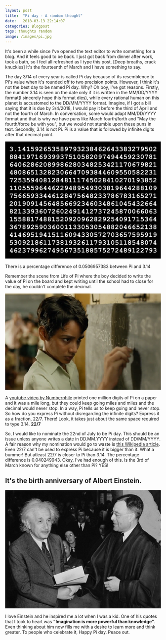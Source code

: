 ```yaml
---
layout: post
title:  "Pi day - A random thought"
date:   2018-03-13 22:14:07
categories: Blogpost
tags: thoughts random
image: /images/pi.jpg
---
```

It's been a while since I've opened the text editor to write something for a blog. And it feels good to be back. I just got back from dinner after work, took a bath, so I feel all refreshed as I type this post. [Deep breaths, crack knuckles] It's the fourteenth of March and I have something to say.

The day 3/14 of every year is called Pi day because of its resemblence to Pi's value when it's rounded off to two precision points. However, I think it's not the best day to be named Pi day. Why? Oh boy, I've got reasons. Firstly, the number 3.14 is seen on the date only if it is written in the MM/DD/YYYY format(I sincerely hope this format dies), while every rational human on this planet is accustomed to the DD/MM/YYYY format. Imagine, if I got a bill saying that it is due by 3/4/2018, I would pay it before the third of April and not the fourth of March. In conversation, some would adapt MM/DD/YYYY format and that is why we have puns like March fourth/forth and "May the fourth/force be with you", but we would not stumble upon these puns in text. Secondly, 3.14 is not Pi. Pi is a value that is followed by infinite digits after that decimal point.

![The value](/images/pi1.jpg)

There is a percentage difference of 0.0506957383 between Pi and 3.14

Remember the scene from Life of Pi where the boy decided to write the value of Pi on the board and kept writing until the school had to close for the day, he couldn't complete the decimal.

![Life of Pi](/images/class.png)

 A [youtube video by Numberphile](https://www.youtube.com/watch?v=0r3cEKZiLmg) printed one million digits of Pi on a paper and it was a mile long, but they could keep going miles and miles and the decimal would never stop. In a way, Pi tells us to keep going and never stop. So how do you express Pi without disregarding the infinite digits? Express it as a fraction, 22/7. There! Look, it takes just about the same space required to type 3.14. <b>22/7</b>

So, I would like to nominate the 22nd of July to be Pi day. This should be an issue unless anyone writes a date in DD.MM.YYYY instead of DD/MM/YYYY. A fair reason why my nomination would go to waste is [this Wikipedia article](https://en.wikipedia.org/wiki/Proof_that_22/7_exceeds_%CF%80). Even 22/7 can't be used to express Pi because it is bigger than it. What a bummer! But atleast 22/7 is closer to Pi than 3.14. The percentage difference is 0.040249943. Okay, I've had enough of this. Is the 3rd of March known for anything else other than Pi? YES! 

<h2>It's the birth anniversary of Albert Einstein.</h2>

![Einstein](/images/einstein.jpg)

I love Einstein and he inspired me a lot when I was a kid. One of his quotes that I took to heart was <b>"Imagination is more powerful than knowledge"</b>. Even thinking about him now fills me with a desire to learn more and think greater. To people who celebrate it, Happy Pi day. Peace out.